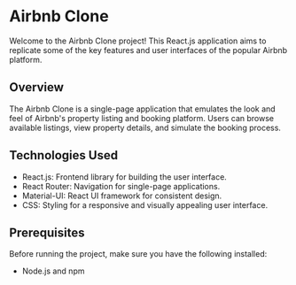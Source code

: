 # Airbnb Clone

Welcome to the Airbnb Clone project! This React.js application aims to replicate some of the key features and user interfaces of the popular Airbnb platform.



## Overview

The Airbnb Clone is a single-page application that emulates the look and feel of Airbnb's property listing and booking platform. Users can browse available listings, view property details, and simulate the booking process.


## Technologies Used

- React.js: Frontend library for building the user interface.
- React Router: Navigation for single-page applications.
- Material-UI: React UI framework for consistent design.
- CSS: Styling for a responsive and visually appealing user interface.

## Prerequisites

Before running the project, make sure you have the following installed:

- Node.js and npm


